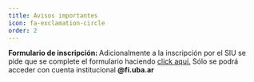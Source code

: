 ```yaml
---
title: Avisos importantes
icon: fa-exclamation-circle
order: 2
---
```


<strong>Formulario de inscripción: </strong> Adicionalmente a la inscripción por el SIU se pide que se complete el formulario haciendo <a target="_blank" rel="noopener noreferrer" href="https://forms.gle/UHeraJD7PreB5FA6A">click aquí.</a> Sólo se podrá acceder con cuenta institucional <strong>@fi.uba.ar</strong>
